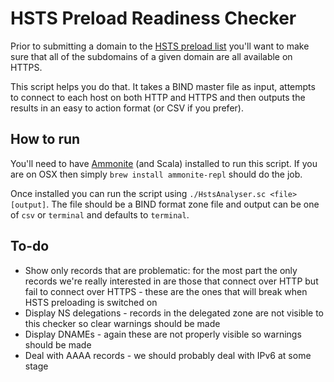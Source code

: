 HSTS Preload Readiness Checker
==============================
Prior to submitting a domain to the [HSTS preload list](https://hstspreload.org/) you'll want to make sure that all of the subdomains of a given domain are all available on HTTPS.

This script helps you do that. It takes a BIND master file as input, attempts to connect to each host on both HTTP and HTTPS and then outputs the results in an easy to action format (or CSV if you prefer).

How to run
----------
You'll need to have [Ammonite](http://www.lihaoyi.com/Ammonite/) (and Scala) installed to run this script. If you are on OSX then simply `brew install ammonite-repl` should do the job.

Once installed you can run the script using `./HstsAnalyser.sc <file> [output]`. The file should be a BIND format zone file and output can be one of `csv` or `terminal` and defaults to `terminal`.

To-do
-----
 - Show only records that are problematic: for the most part the only records we're really interested in are those that connect over HTTP but fail to connect over HTTPS - these are the ones that will break when HSTS preloading is switched on
 - Display NS delegations - records in the delegated zone are not visible to this checker so clear warnings should be made
 - Display DNAMEs - again these are not properly visible so warnings should be made
 - Deal with AAAA records - we should probably deal with IPv6 at some stage